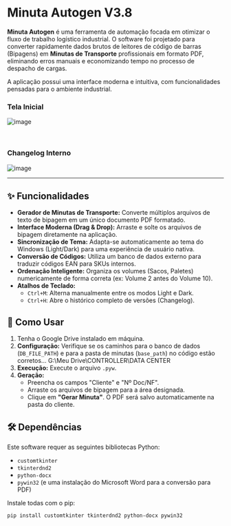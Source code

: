 # Minuta Autogen V3.8

**Minuta Autogen** é uma ferramenta de automação focada em otimizar o fluxo de trabalho logístico industrial. O software foi projetado para converter rapidamente dados brutos de leitores de código de barras (Bipagens) em **Minutas de Transporte** profissionais em formato PDF, eliminando erros manuais e economizando tempo no processo de despacho de cargas.

A aplicação possui uma interface moderna e intuitiva, com funcionalidades pensadas para o ambiente industrial.

### Tela Inicial
![image](https://github.com/user-attachments/assets/2ebd5a4d-6d3f-43af-b42b-8e458772133b)

<br/>

### Changelog Interno
![image](https://github.com/user-attachments/assets/87cb1e44-9081-48a1-be77-a7658ad1d289)



---

## ✨ Funcionalidades

- **Gerador de Minutas de Transporte:** Converte múltiplos arquivos de texto de bipagem em um único documento PDF formatado.
- **Interface Moderna (Drag & Drop):** Arraste e solte os arquivos de bipagem diretamente na aplicação.
- **Sincronização de Tema:** Adapta-se automaticamente ao tema do Windows (Light/Dark) para uma experiência de usuário nativa.
- **Conversão de Códigos:** Utiliza um banco de dados externo para traduzir códigos EAN para SKUs internos.
- **Ordenação Inteligente:** Organiza os volumes (Sacos, Paletes) numericamente de forma correta (ex: Volume 2 antes do Volume 10).
- **Atalhos de Teclado:**
  - `Ctrl+M`: Alterna manualmente entre os modos Light e Dark.
  - `Ctrl+H`: Abre o histórico completo de versões (Changelog).

## 🚀 Como Usar


1. Tenha o Google Drive instalado em máquina.
2. **Configuração:** Verifique se os caminhos para o banco de dados (`DB_FILE_PATH`) e para a pasta de minutas (`base_path`) no código estão corretos... G:\Meu Drive\CONTROLLER\DATA CENTER
3.  **Execução:** Execute o arquivo `.pyw`.
4.  **Geração:**
    - Preencha os campos "Cliente" e "Nº Doc/NF".
    - Arraste os arquivos de bipagem para a área designada.
    - Clique em **"Gerar Minuta"**. O PDF será salvo automaticamente na pasta do cliente.

## 🛠️ Dependências

Este software requer as seguintes bibliotecas Python:

-   `customtkinter`
-   `tkinterdnd2`
-   `python-docx`
-   `pywin32` (e uma instalação do Microsoft Word para a conversão para PDF)

Instale todas com o pip:
```bash
pip install customtkinter tkinterdnd2 python-docx pywin32
```
